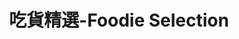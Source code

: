 ---
title: "吃貨精選-Foodie Selection"
description: "探索全台美食競賽，發現在地美味，品嚐競技精神"
keywords:
  - 美食競賽
  - 台灣美食
  - 美食精選
datePublished: "2025-06-30"
dateModified: "2025-07-01"
city: "新北市"
district: "五股區"
award: "台北國際牛肉麵節"
year: "所有年份"
page: 1
count: 1

restaurants:
  - name: "新九九牛肉麵"
    address: "248新北市五股區成泰路三段247號"
    phone: "0222928059"
    geo: "25.093612604703925, 121.44652060392576"
    google_map: "https://maps.app.goo.gl/tqMwNpdqCZUJAT3SA"
    footinder: "https://footinder.com.tw/%E6%96%B0%E5%8C%97%E5%B8%82%E4%BA%94%E8%82%A1%E5%8D%80/61838/"
    official: "https://www.facebook.com/profile.php?id=100085834876593"
    award:
    - name: "台北國際牛肉麵節"
      year: "2024"
---